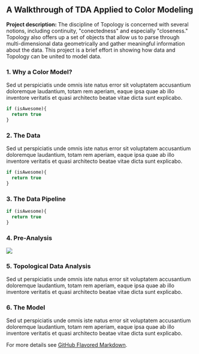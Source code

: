 ## A Walkthrough of TDA Applied to Color Modeling

**Project description:** The discipline of Topology is concerned with several notions, including continuity, "conectedness" and especially "closeness." Topology also offers up a set of objects that allow us to parse through multi-dimensional data geometrically and gather meaningful information about the data. This project is a brief effort in showing how data and Topology can be united to model data. 

### 1. Why a Color Model?

Sed ut perspiciatis unde omnis iste natus error sit voluptatem accusantium doloremque laudantium, totam rem aperiam, eaque ipsa quae ab illo inventore veritatis et quasi architecto beatae vitae dicta sunt explicabo. 

```javascript
if (isAwesome){
  return true
}
```




### 2. The Data

Sed ut perspiciatis unde omnis iste natus error sit voluptatem accusantium doloremque laudantium, totam rem aperiam, eaque ipsa quae ab illo inventore veritatis et quasi architecto beatae vitae dicta sunt explicabo. 

```javascript
if (isAwesome){
  return true
}
```

### 3. The Data Pipeline

```javascript
if (isAwesome){
  return true
}
```

### 4. Pre-Analysis

<img src="images/dummy_thumbnail.jpg?raw=true"/>

### 5. Topological Data Analysis

Sed ut perspiciatis unde omnis iste natus error sit voluptatem accusantium doloremque laudantium, totam rem aperiam, eaque ipsa quae ab illo inventore veritatis et quasi architecto beatae vitae dicta sunt explicabo. 

### 6. The Model

Sed ut perspiciatis unde omnis iste natus error sit voluptatem accusantium doloremque laudantium, totam rem aperiam, eaque ipsa quae ab illo inventore veritatis et quasi architecto beatae vitae dicta sunt explicabo. 

For more details see [GitHub Flavored Markdown](https://guides.github.com/features/mastering-markdown/).
